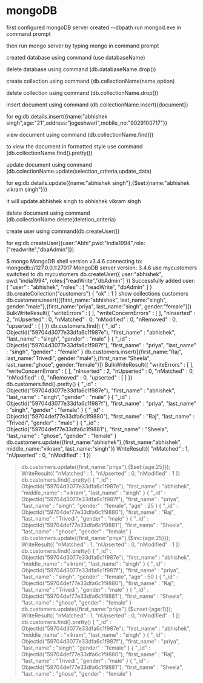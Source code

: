 # mongoDB
first configured mongoDB server
created --dbpath 
run mongod.exe in command prompt


then run mongo server by typing mongo in command prompt

created database using command (use databaseName)


delete database using command (db.databaseName.drop())

create collection using command (db.collectionName(name,option)

delete collection using command (db.collectionName.drop())

insert document using command (db.collectionName.insert({document})

for eg:db.details.insert({name:"abhishek singh",age:"21",address:"jogeshwari",mobile_no:"9029100717"})

view document using command (db.collectionName.find())

to view the document in formatted style use command (db.collectionName.find().pretty())

update document using command (db.colectionName.update(selection_criteria,update_data)

for eg:db.details.update({name:"abhishek singh"},{$set:{name:"abhishek vikram singh"}})

it will update abhishek singh to abhishek vikram singh

delete document using command (db.collectionName.delete(deletion_criteria)


create user using command(db.createUser())

for eg:db.createUser({user:"Abhi",pwd:"india1994",role:["readwrite","dbaAdmin"]})


$ mongo
MongoDB shell version v3.4.6
connecting to: mongodb://127.0.0.1:27017
MongoDB server version: 3.4.6
use mycustomers
switched to db mycustomers
db.createUser({
user:"abhishek",
pwd:"india1994",
roles:["readWrite","dbAdmin"]
})
Successfully added user: { "user" : "abhishek", "roles" : [ "readWrite", "dbAdmin" ] }
db.createCollection("customers")
{ "ok" : 1 }
show collections
customers
db.customers.insert([{first_name:"abhishek", last_name:"singh", gender:"male"},{first_name:"priya", last_name:"singh", gender:"female"}])
BulkWriteResult({
        "writeErrors" : [ ],
        "writeConcernErrors" : [ ],
        "nInserted" : 2,
        "nUpserted" : 0,
        "nMatched" : 0,
        "nModified" : 0,
        "nRemoved" : 0,
        "upserted" : [ ]
})
db.customers.find()
{ "_id" : ObjectId("59704d3077e33dfa6c1f987e"), "first_name" : "abhishek", "last_name" : "singh", "gender" : "male" }
{ "_id" : ObjectId("59704d3077e33dfa6c1f987f"), "first_name" : "priya", "last_name" : "singh", "gender" : "female" }
db.customers.insert([{first_name:"Raj", last_name:"Trivedi", gender:"male"},{first_name:"Sheela", last_name:"ghose", gender:"female"}])
BulkWriteResult({
        "writeErrors" : [ ],
        "writeConcernErrors" : [ ],
        "nInserted" : 2,
        "nUpserted" : 0,
        "nMatched" : 0,
        "nModified" : 0,
        "nRemoved" : 0,
        "upserted" : [ ]
})
db.customers.find().pretty()
{
        "_id" : ObjectId("59704d3077e33dfa6c1f987e"),
        "first_name" : "abhishek",
        "last_name" : "singh",
        "gender" : "male"
}
{
        "_id" : ObjectId("59704d3077e33dfa6c1f987f"),
        "first_name" : "priya",
        "last_name" : "singh",
        "gender" : "female"
}
{
        "_id" : ObjectId("59704def77e33dfa6c1f9880"),
        "first_name" : "Raj",
        "last_name" : "Trivedi",
        "gender" : "male"
}
{
        "_id" : ObjectId("59704def77e33dfa6c1f9881"),
        "first_name" : "Sheela",
        "last_name" : "ghose",
        "gender" : "female"
}
db.customers.update({first_name:"abhishek"},{first_name:"abhishek", middle_name:"vikram", last_name:"singh"})
WriteResult({ "nMatched" : 1, "nUpserted" : 0, "nModified" : 1 })

> db.customers.update({first_name:"priya"},{$set:{age:25}});
WriteResult({ "nMatched" : 1, "nUpserted" : 0, "nModified" : 1 })
> db.customers.find().pretty()
{
        "_id" : ObjectId("59704d3077e33dfa6c1f987e"),
        "first_name" : "abhishek",
        "middle_name" : "vikram",
        "last_name" : "singh"
}
{
        "_id" : ObjectId("59704d3077e33dfa6c1f987f"),
        "first_name" : "priya",
        "last_name" : "singh",
        "gender" : "female",
        "age" : 25
}
{
        "_id" : ObjectId("59704def77e33dfa6c1f9880"),
        "first_name" : "Raj",
        "last_name" : "Trivedi",
        "gender" : "male"
}
{
        "_id" : ObjectId("59704def77e33dfa6c1f9881"),
        "first_name" : "Sheela",
        "last_name" : "ghose",
        "gender" : "female"
}
> db.customers.update({first_name:"priya"},{$inc:{age:25}});
WriteResult({ "nMatched" : 1, "nUpserted" : 0, "nModified" : 1 })
> db.customers.find().pretty()
{
        "_id" : ObjectId("59704d3077e33dfa6c1f987e"),
        "first_name" : "abhishek",
        "middle_name" : "vikram",
        "last_name" : "singh"
}
{
        "_id" : ObjectId("59704d3077e33dfa6c1f987f"),
        "first_name" : "priya",
        "last_name" : "singh",
        "gender" : "female",
        "age" : 50
}
{
        "_id" : ObjectId("59704def77e33dfa6c1f9880"),
        "first_name" : "Raj",
        "last_name" : "Trivedi",
        "gender" : "male"
}
{
        "_id" : ObjectId("59704def77e33dfa6c1f9881"),
        "first_name" : "Sheela",
        "last_name" : "ghose",
        "gender" : "female"
}
> db.customers.update({first_name:"priya"},{$unset:{age:1}});
WriteResult({ "nMatched" : 1, "nUpserted" : 0, "nModified" : 1 })
> db.customers.find().pretty()
{
        "_id" : ObjectId("59704d3077e33dfa6c1f987e"),
        "first_name" : "abhishek",
        "middle_name" : "vikram",
        "last_name" : "singh"
}
{
        "_id" : ObjectId("59704d3077e33dfa6c1f987f"),
        "first_name" : "priya",
        "last_name" : "singh",
        "gender" : "female"
}
{
        "_id" : ObjectId("59704def77e33dfa6c1f9880"),
        "first_name" : "Raj",
        "last_name" : "Trivedi",
        "gender" : "male"
}
{
        "_id" : ObjectId("59704def77e33dfa6c1f9881"),
        "first_name" : "Sheela",
        "last_name" : "ghose",
        "gender" : "female"
}
>



